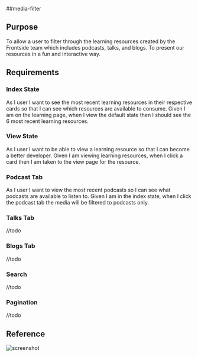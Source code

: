 ##media-filter 

## Purpose
To allow a user to filter through the learning resources created by the Frontside team which includes podcasts, talks, and blogs. To present our resources in a fun and interactive way.

## Requirements
### Index State
As I user I want to see the most recent learning resources in their respective cards so that I can see which resources are available to consume.
Given I am on the learning page, when I view the default state then I should see the 6 most recent learning resources.
### View State
As I user I want to be able to view a learning resource so that I can become a better developer.
Given I am viewing learning resources, when I click a card then I am taken to the view page for the resource.
### Podcast Tab
As I user I want to view the most recent podcasts so I can see what podcasts are available to listen to.
Given I am in the index state, when I click the podcast tab the media will be filtered to podcasts only.
### Talks Tab
//todo
### Blogs Tab
//todo
### Search 
//todo
### Pagination
//todo

## Reference
![screenshot](https://d17oy1vhnax1f7.cloudfront.net/items/260F1C3M4141103I1g1t/Screen%20Shot%202016-08-24%20at%2010.10.58%20AM.png)
